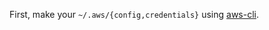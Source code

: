 First, make your `~/.aws/{config,credentials}` using [aws-cli](https://docs.aws.amazon.com/ja_jp/cli/latest/userguide/cli-configure-files.html).
